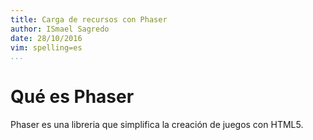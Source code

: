 ```yaml
---
title: Carga de recursos con Phaser
author: ISmael Sagredo
date: 28/10/2016
vim: spelling=es
...
```


# Qué es Phaser
Phaser es una libreria que simplifica la creación de juegos con HTML5.

